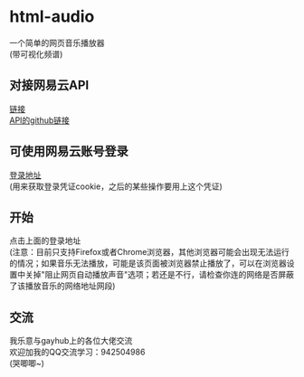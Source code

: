 # html-audio
一个简单的网页音乐播放器<br>
(带可视化频谱)<br>

## 对接网易云API
[链接](http://119.23.50.158:3000)<br>
[API的github链接](https://github.com/Binaryify/NeteaseCloudMusicApi) <br>

## 可使用网易云账号登录
[登录地址](http://119.23.50.158:3000/login.html) <br>
(用来获取登录凭证cookie，之后的某些操作要用上这个凭证)

## 开始
点击上面的登录地址<br>
(注意：目前只支持Firefox或者Chrome浏览器，其他浏览器可能会出现无法运行的情况；如果音乐无法播放，可能是该页面被浏览器禁止播放了，可以在浏览器设置中关掉"阻止网页自动播放声音"选项；若还是不行，请检查你连的网络是否屏蔽了该播放音乐的网络地址网段)

## 交流
我乐意与gayhub上的各位大佬交流<br>
欢迎加我的QQ交流学习：942504986<br>
(哭唧唧~)

